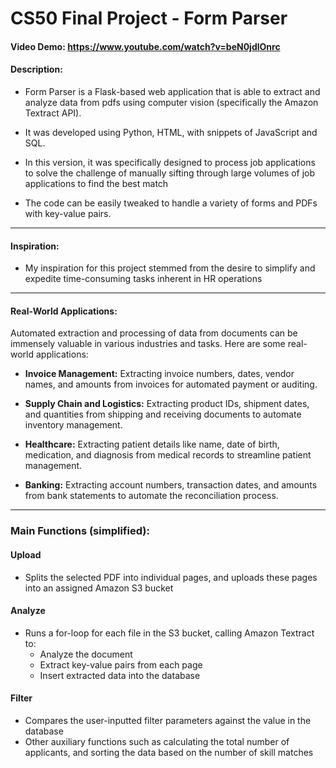# CS50 Final Project - Form Parser

#### **Video Demo:** https://www.youtube.com/watch?v=beN0jdlOnrc

#### **Description:**

* Form Parser is a Flask-based web application that is able to extract and analyze data from pdfs using computer vision (specifically the Amazon Textract API).

* It was developed using Python, HTML, with snippets of JavaScript and SQL.

* In this version, it was specifically designed to process job applications to solve the challenge of manually sifting through large volumes of job applications to find the best match

* The code can be easily tweaked to handle a variety of forms and PDFs with key-value pairs.


---

#### **Inspiration:**

* My inspiration for this project stemmed from the desire to simplify and expedite time-consuming tasks inherent in HR operations


---


#### **Real-World Applications:**

Automated extraction and processing of data from documents can be immensely valuable in various industries and tasks. Here are some real-world applications:

* **Invoice Management:** Extracting invoice numbers, dates, vendor names, and amounts from invoices for automated payment or auditing.

* **Supply Chain and Logistics:** Extracting product IDs, shipment dates, and quantities from shipping and receiving documents to automate inventory management.

* **Healthcare:** Extracting patient details like name, date of birth, medication, and diagnosis from medical records to streamline patient management.

* **Banking:** Extracting account numbers, transaction dates, and amounts from bank statements to automate the reconciliation process.


---

### **Main Functions (simplified):**


#### **Upload**

* Splits the selected PDF into individual pages, and uploads these pages into an assigned Amazon S3 bucket



#### **Analyze**
* Runs a for-loop for each file in the S3 bucket, calling Amazon Textract to:
    * Analyze the document
    * Extract key-value pairs from each page
    * Insert extracted data into the database



#### **Filter**
* Compares the user-inputted filter parameters against the value in the database
* Other auxiliary functions such as calculating the total number of applicants, and sorting the data based on the number of skill matches




